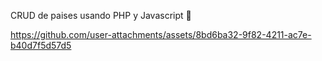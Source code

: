 CRUD de paises usando PHP y Javascript 🚀


https://github.com/user-attachments/assets/8bd6ba32-9f82-4211-ac7e-b40d7f5d57d5

